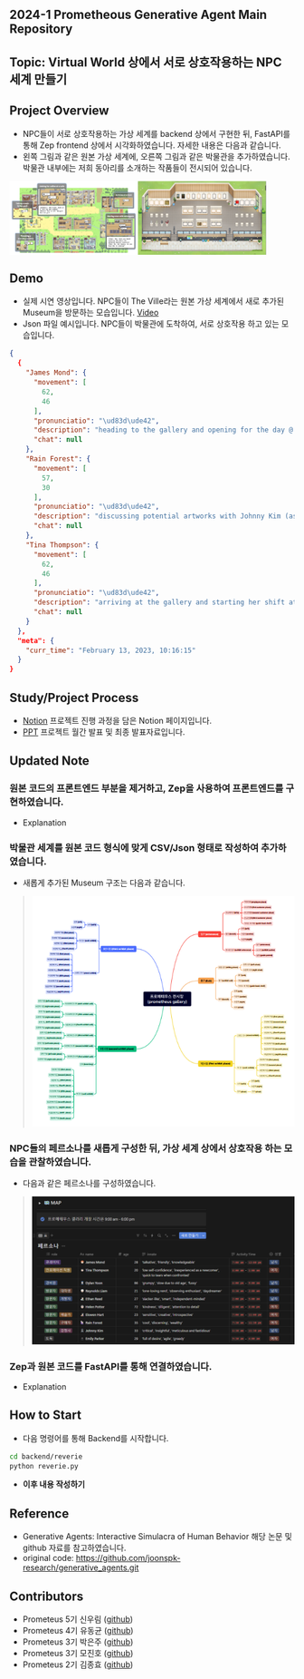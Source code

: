 ## 2024-1 Prometheous Generative Agent Main Repository

## Topic: Virtual World 상에서 서로 상호작용하는 NPC 세계 만들기

## Project Overview
- NPC들이 서로 상호작용하는 가상 세계를 backend 상에서 구현한 뒤, FastAPI를 통해 Zep frontend 상에서 시각화하였습니다. 자세한 내용은 다음과 같습니다.
- 왼쪽 그림과 같은 원본 가상 세계에, 오른쪽 그림과 같은 박물관을 추가하였습니다. 박물관 내부에는 저희 동아리를 소개하는 작품들이 전시되어 있습니다.

<div style="display: flex;">
  <img src="./figure/the_ville.png" alt="The Ville" style="width: 45%;">
  <img src="./figure/ours.png" alt="Ours" style="width: 45%;">
</div>


## Demo
- 실제 시연 영상입니다. NPC들이 The Ville라는 원본 가상 세계에서 새로 추가된 Museum을 방문하는 모습입니다. 
[Video](Video_Link)
- Json 파일 예시입니다. NPC들이 박물관에 도착하여, 서로 상호작용 하고 있는 모습입니다.
```json
{
  {
    "James Mond": {
      "movement": [
        62,
        46
      ],
      "pronunciatio": "\ud83d\ude42",
      "description": "heading to the gallery and opening for the day @ the Ville:Gallery:enterance infor:employee place",
      "chat": null
    },
    "Rain Forest": {
      "movement": [
        57,
        30
      ],
      "pronunciatio": "\ud83d\ude42",
      "description": "discussing potential artworks with Johnny Kim (asking Johnny Kim questions about the artists and their backgrounds) @ the Ville:Gallery:enterance infor:guide book shelf",
      "chat": null
    },
    "Tina Thompson": {
      "movement": [
        62,
        46
      ],
      "pronunciatio": "\ud83d\ude42",
      "description": "arriving at the gallery and starting her shift at the information desk @ the Ville:Gallery:enterance infor:employee place",
      "chat": null
    }
  },
  "meta": {
    "curr_time": "February 13, 2023, 10:16:15"
  }
}
```


## Study/Project Process
- [Notion](https://www.notion.so/Generative-Agent-Project-fd2058e966d84030aece6a139c9d7361) 프로젝트 진행 과정을 담은 Notion 페이지입니다.
- [PPT](???) 프로젝트 월간 발표 및 최종 발표자료입니다.


## Updated Note
### 원본 코드의 프론트엔드 부분을 제거하고, Zep을 사용하여 프론트엔드를 구현하였습니다.
- Explanation
### 박물관 세계를 원본 코드 형식에 맞게 CSV/Json 형태로 작성하여 추가하였습니다.
- 새롭게 추가된 Museum 구조는 다음과 같습니다.
> ![Mindmap](./figure/mindmap.png)
### NPC들의 페르소나를 새롭게 구성한 뒤, 가상 세계 상에서 상호작용 하는 모습을 관찰하였습니다.
- 다음과 같은 페르소나를 구성하였습니다.
> ![Persona](./figure/Persona.png)
### Zep과 원본 코드를 FastAPI를 통해 연결하였습니다.
- Explanation


## How to Start
- 다음 명령어를 통해 Backend를 시작합니다.
```bash
cd backend/reverie
python reverie.py
```
- **이후 내용 작성하기**


## Reference
- Generative Agents: Interactive Simulacra of Human Behavior 해당 논문 및 github 자료를 참고하였습니다.
- original code: https://github.com/joonspk-research/generative_agents.git

## Contributors
- Prometeus 5기 신우림 ([github](https://github.com/Rainwoorimforest))
- Prometeus 4기 유동균 ([github](https://github.com/yoodonggyun-github))
- Prometeus 3기 박은주 ([github](https://github.com/enjprk41))
- Prometeus 3기 모진호 ([github](https://github.com/JinhoMo))
- Prometeus 2기 김종효 ([github](https://github.com/naye971012))